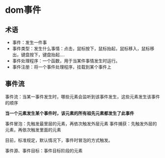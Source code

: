 # dom事件

## 术语

- 事件：发生一件事
- 事件类型：发生什么事情：点击，鼠标按下，鼠标抬起，鼠标移入，鼠标移出，键盘按下，键盘抬起....
- 事件处理程序：一个函数，用于当某件事情发生时运行。
- 事件注册：将一个事件处理程序，挂载到某个事件上


## 事件流

事件流：当某一事件发生时，哪些元素会监听到该事件发生，这些元素发生该事件的顺序

**当一个元素发生某个事件时，该元素的所有祖先元素都发生了此事件**

事件冒泡：先触发最里层的元素，再依次触发外层元素
事件捕获：先触发外层的元素，再依次触发里面的元素

目前，标准规定，默认情况下，事件时冒泡的方式触发。

事件源、事件目标：事件目标阶段的元素